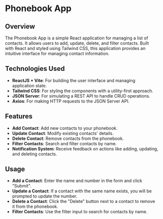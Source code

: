 # Phonebook App

## Overview

The Phonebook App is a simple React application for managing a list of contacts. It allows users to add, update, delete, and filter contacts. Built with React and styled using Tailwind CSS, this application provides an intuitive interface for managing contact information.

## Technologies Used

- **ReactJS + Vite**: For building the user interface and managing application state.
- **Tailwind CSS**: For styling the components with a utility-first approach.
- **JSON Server**: For simulating a REST API to handle CRUD operations.
- **Axios**: For making HTTP requests to the JSON Server API.

## Features

- **Add Contact**: Add new contacts to your phonebook.
- **Update Contact**: Modify existing contacts' details.
- **Delete Contact**: Remove contacts from the phonebook.
- **Filter Contacts**: Search and filter contacts by name.
- **Notification System**: Receive feedback on actions like adding, updating, and deleting contacts.

## Usage

- **Add a Contact**: Enter the name and number in the form and click "Submit".
- **Update a Contact**: If a contact with the same name exists, you will be prompted to update the number.
- **Delete a Contact**: Click the "Delete" button next to a contact to remove it from the phonebook.
- **Filter Contacts**: Use the filter input to search for contacts by name.
